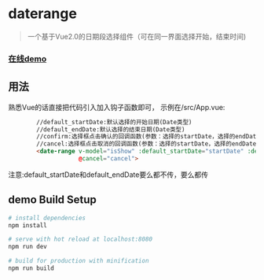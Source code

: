# daterange

> 一个基于Vue2.0的日期段选择组件（可在同一界面选择开始，结束时间)

### [在线demo](http://www.flypie.cn:8888/)

## 用法

熟悉Vue的话直接把代码引入加入钩子函数即可，
示例在/src/App.vue:

```html
        //default_startDate:默认选择的开始日期(Date类型)
        //default_endDate:默认选择的结束日期(Date类型)
        //confirm:选择框点击确认的回调函数(参数：选择的startDate，选择的endDate)
        //cancel:选择框点击取消的回调函数(参数：选择的startDate，选择的endDate)
        <date-range v-model="isShow" :default_startDate="startDate" :default_endDate="endDate" @confirm="confirm"
                    @cancel="cancel">
```

注意:default_startDate和default_endDate要么都不传，要么都传

## demo Build Setup

``` bash
# install dependencies
npm install

# serve with hot reload at localhost:8080
npm run dev

# build for production with minification
npm run build
```


